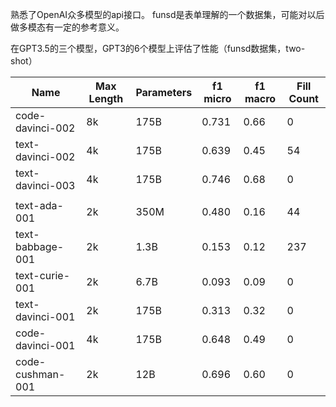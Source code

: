 熟悉了OpenAI众多模型的api接口。
funsd是表单理解的一个数据集，可能对以后做多模态有一定的参考意义。

在GPT3.5的三个模型，GPT3的6个模型上评估了性能（funsd数据集，two-shot）


| Name               | Max Length |   Parameters |     f1 micro |    f1 macro| Fill Count |
|--------------------|------------|--------------|--------------|------------|------------|
| code-davinci-002   | 8k         | 175B         | 0.731        | 0.66       | 0          |
| text-davinci-002   | 4k         | 175B         | 0.639        | 0.45       | 54         |
| text-davinci-003   | 4k         | 175B         | 0.746        | 0.68       | 0          |
|                    |            |              |              |            |            |
| text-ada-001       | 2k         | 350M         | 0.480        | 0.16       | 44         |
| text-babbage-001   | 2k         | 1.3B         | 0.153        | 0.12       | 237        |
| text-curie-001     | 2k         | 6.7B         | 0.093        | 0.09       | 0          |
| text-davinci-001   | 2k         | 175B         | 0.313        | 0.32       | 0          |
| code-davinci-001   | 4k         | 175B         | 0.648        | 0.49       | 0          |
| code-cushman-001   | 2k         | 12B          | 0.696        | 0.60       | 0          |

